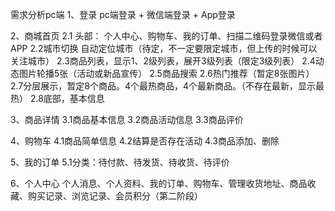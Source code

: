 需求分析pc端
  1、登录  pc端登录  +  微信端登录  + App登录   
  
  2、商城首页
      2.1 头部： 个人中心、购物车、我的订单、扫描二维码登录微信或者APP
      2.2城市切换  自动定位城市（待定，不一定要限定城市，但上传的时候可以关注城市）
      2.3商品列表，显示1、2级列表，展开3级列表（限定3级列表）
      2.4动态图片轮播5张（活动或新品宣传）
      2.5商品搜索
      2.6热门推荐（暂定8张图片）
      2.7分层展示，暂定8个商品。4个最热商品，4个最新商品。（不存在最新，显示最热）
      2.8底部，基本信息
      
  3、商品详情
      3.1商品基本信息
      3.2商品活动信息
      3.3商品评价
      
  4、购物车
      4.1商品简单信息
      4.2结算是否存在活动
      4.3商品添加、删除
  
  5、我的订单
      5.1分类：待付款、待发货、待收货、待评价
      
  6、个人中心
      个人消息、个人资料、我的订单、购物车、管理收货地址、商品收藏、购买记录、浏览记录、会员积分（第二阶段）
